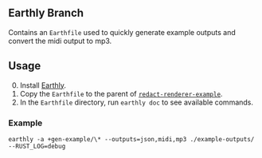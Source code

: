 ## Earthly Branch
Contains an `Earthfile` used to quickly generate example outputs and convert the midi output to mp3.

## Usage
0. Install [Earthly](https://earthly.dev/get-earthly).
1. Copy the `Earthfile` to the parent of [`redact-renderer-example`](https://github.com/dousto/redact-renderer-example).
2. In the `Earthfile` directory, run `earthly doc` to see available commands.

### Example
```shell
earthly -a +gen-example/\* --outputs=json,midi,mp3 ./example-outputs/ --RUST_LOG=debug
```